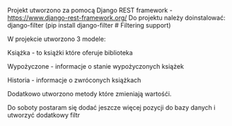 Projekt utworzono za pomocą Django REST framework - https://www.django-rest-framework.org/
Do projektu należy doinstalować: django-filter (pip install django-filter  # Filtering support)

W projekcie utworzono 3 modele:

Książka - to książki które oferuje biblioteka

Wypożyczone - informacje o stanie wypożyczonych książek

Historia - informacje o zwróconych książkach

Dodatkowo utworzono metody które zmieniają wartośći.

Do soboty postaram się dodać jeszcze więcej pozycji do bazy danych i utworzyć dodatkowy filtr


